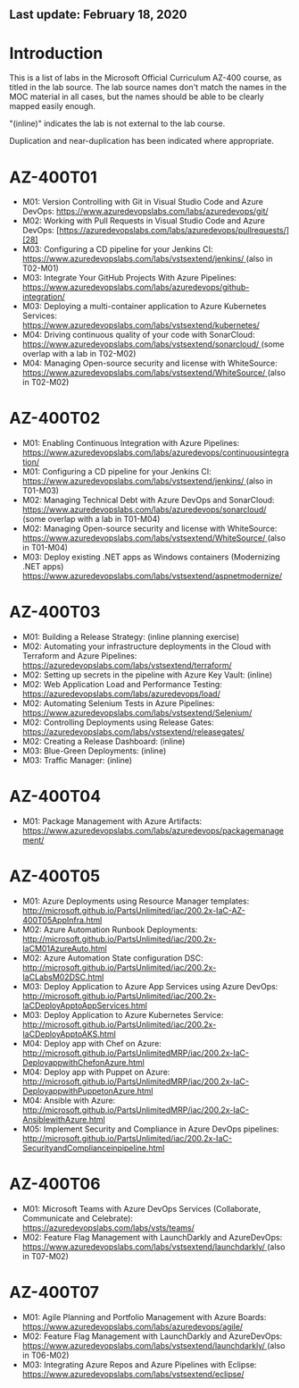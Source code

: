 ## Last update: February 18, 2020

# Introduction

This is a list of labs in the Microsoft Official Curriculum AZ-400 course, as titled in the lab source.  The lab source names don't match the names in the MOC material in all cases, but the names should be able to be clearly mapped easily enough.

"(inline)" indicates the lab is not external to the lab course.

Duplication and near-duplication has been indicated where appropriate.

# AZ-400T01  
 
* M01: Version Controlling with Git in Visual Studio Code and Azure DevOps: [https://www.azuredevopslabs.com/labs/azuredevops/git/ ][1] 
* M02: Working with Pull Requests in Visual Studio Code and Azure DevOps: [https://azuredevopslabs.com/labs/azuredevops/pullrequests/][28] 
* M03: Configuring a CD pipeline for your Jenkins CI: [https://www.azuredevopslabs.com/labs/vstsextend/jenkins/ ][2] (also in T02-M01)
* M03: Integrate Your GitHub Projects With Azure Pipelines: [https://www.azuredevopslabs.com/labs/azuredevops/github-integration/ ][3] 
* M03: Deploying a multi-container application to Azure Kubernetes Services: [https://www.azuredevopslabs.com/labs/vstsextend/kubernetes/ ][4] 
* M04: Driving continuous quality of your code with SonarCloud: [https://www.azuredevopslabs.com/labs/vstsextend/sonarcloud/ ][5] (some overlap with a lab in T02-M02)
* M04: Managing Open-source security and license with WhiteSource: [https://www.azuredevopslabs.com/labs/vstsextend/WhiteSource/ ][6] (also in T02-M02)
    
# AZ-400T02
 
* M01: Enabling Continuous Integration with Azure Pipelines: [https://www.azuredevopslabs.com/labs/azuredevops/continuousintegration/ ][7] 
* M01: Configuring a CD pipeline for your Jenkins CI: [https://www.azuredevopslabs.com/labs/vstsextend/jenkins/ ][2] (also in T01-M03)
* M02: Managing Technical Debt with Azure DevOps and SonarCloud: [https://www.azuredevopslabs.com/labs/azuredevops/sonarcloud/ ][8]  (some overlap with a lab in T01-M04)
* M02: Managing Open-source security and license with WhiteSource: [https://www.azuredevopslabs.com/labs/vstsextend/WhiteSource/ ][6] (also in T01-M04)
* M03: Deploy existing .NET apps as Windows containers (Modernizing .NET apps) [https://www.azuredevopslabs.com/labs/vstsextend/aspnetmodernize/ ][9]   

# AZ-400T03  
 
* M01: Building a Release Strategy: (inline planning exercise)  
* M02: Automating your infrastructure deployments in the Cloud with Terraform and Azure Pipelines: [https://azuredevopslabs.com/labs/vstsextend/terraform/ ][10] 
* M02: Setting up secrets in the pipeline with Azure Key Vault: (inline)  
* M02: Web Application Load and Performance Testing: [https://azuredevopslabs.com/labs/azuredevops/load/ ][11] 
* M02: Automating Selenium Tests in Azure Pipelines: [https://www.azuredevopslabs.com/labs/vstsextend/Selenium/ ][12] 
* M02: Controlling Deployments using Release Gates: [https://azuredevopslabs.com/labs/vstsextend/releasegates/ ][13] 
* M02: Creating a Release Dashboard: (inline)  
* M03: Blue-Green Deployments: (inline)  
* M03: Traffic Manager: (inline)    

# AZ-400T04
 
* M01: Package Management with Azure Artifacts: [https://www.azuredevopslabs.com/labs/azuredevops/packagemanagement/ ][14]   

# AZ-400T05  
 
* M01: Azure Deployments using Resource Manager templates: [http://microsoft.github.io/PartsUnlimited/iac/200.2x-IaC-AZ-400T05AppInfra.html ][15] 
* M02: Azure Automation Runbook Deployments: [http://microsoft.github.io/PartsUnlimited/iac/200.2x-IaCM01AzureAuto.html ][16] 
* M02: Azure Automation State configuration DSC: [http://microsoft.github.io/PartsUnlimited/iac/200.2x-IaCLabsM02DSC.html ][17] 
* M03: Deploy Application to Azure App Services using Azure DevOps: [http://microsoft.github.io/PartsUnlimited/iac/200.2x-IaCDeployApptoAppServices.html ][18] 
* M03: Deploy Application to Azure Kubernetes Service: [http://microsoft.github.io/PartsUnlimited/iac/200.2x-IaCDeployApptoAKS.html ][19] 
* M04: Deploy app with Chef on Azure: [http://microsoft.github.io/PartsUnlimitedMRP/iac/200.2x-IaC-DeployappwithChefonAzure.html ][20] 
* M04: Deploy app with Puppet on Azure: [http://microsoft.github.io/PartsUnlimitedMRP/iac/200.2x-IaC-DeployappwithPuppetonAzure.html ][21] 
* M04: Ansible with Azure: [http://microsoft.github.io/PartsUnlimitedMRP/iac/200.2x-IaC-AnsiblewithAzure.html ][22] 
* M05: Implement Security and Compliance in Azure DevOps pipelines: [http://microsoft.github.io/PartsUnlimited/iac/200.2x-IaC-SecurityandComplianceinpipeline.html ][23]   

# AZ-400T06
 
* M01: Microsoft Teams with Azure DevOps Services (Collaborate, Communicate and Celebrate): [https://azuredevopslabs.com/labs/vsts/teams/ ][24] 
* M02: Feature Flag Management with LaunchDarkly and AzureDevOps: [https://www.azuredevopslabs.com/labs/vstsextend/launchdarkly/ ][25]    (also in T07-M02)

# AZ-400T07
 
* M01: Agile Planning and Portfolio Management with Azure Boards: [https://www.azuredevopslabs.com/labs/azuredevops/agile/ ][26] 
* M02: Feature Flag Management with LaunchDarkly and AzureDevOps: [https://www.azuredevopslabs.com/labs/vstsextend/launchdarkly/ ][25] (also in T06-M02)
* M03: Integrating Azure Repos and Azure Pipelines with Eclipse: [https://www.azuredevopslabs.com/labs/vstsextend/eclipse/ ][27]   
  
[1]: https://www.azuredevopslabs.com/labs/azuredevops/git/
[28]: https://azuredevopslabs.com/labs/azuredevops/pullrequests/
[2]: https://www.azuredevopslabs.com/labs/vstsextend/jenkins/
[3]: https://www.azuredevopslabs.com/labs/azuredevops/github-integration/
[4]: https://www.azuredevopslabs.com/labs/vstsextend/kubernetes/
[5]: https://www.azuredevopslabs.com/labs/vstsextend/sonarcloud/
[6]: https://www.azuredevopslabs.com/labs/vstsextend/WhiteSource/
[7]: https://www.azuredevopslabs.com/labs/azuredevops/continuousintegration/
[8]: https://www.azuredevopslabs.com/labs/azuredevops/sonarcloud/
[9]: https://www.azuredevopslabs.com/labs/vstsextend/aspnetmodernize/
[10]: https://azuredevopslabs.com/labs/vstsextend/terraform/
[11]: https://azuredevopslabs.com/labs/azuredevops/load/
[12]: https://www.azuredevopslabs.com/labs/vstsextend/Selenium/
[13]: https://azuredevopslabs.com/labs/vstsextend/releasegates/
[14]: https://www.azuredevopslabs.com/labs/azuredevops/packagemanagement/
[15]: http://microsoft.github.io/PartsUnlimited/iac/200.2x-IaC-AZ-400T05AppInfra.html
[16]: http://microsoft.github.io/PartsUnlimited/iac/200.2x-IaCM01AzureAuto.html
[17]: http://microsoft.github.io/PartsUnlimited/iac/200.2x-IaCLabsM02DSC.html
[18]: http://microsoft.github.io/PartsUnlimited/iac/200.2x-IaCDeployApptoAppServices.html
[19]: http://microsoft.github.io/PartsUnlimited/iac/200.2x-IaCDeployApptoAKS.html
[20]: http://microsoft.github.io/PartsUnlimitedMRP/iac/200.2x-IaC-DeployappwithChefonAzure.html
[21]: http://microsoft.github.io/PartsUnlimitedMRP/iac/200.2x-IaC-DeployappwithPuppetonAzure.html
[22]: http://microsoft.github.io/PartsUnlimitedMRP/iac/200.2x-IaC-AnsiblewithAzure.html
[23]: http://microsoft.github.io/PartsUnlimited/iac/200.2x-IaC-SecurityandComplianceinpipeline.html
[24]: https://azuredevopslabs.com/labs/vsts/teams/
[25]: https://www.azuredevopslabs.com/labs/vstsextend/launchdarkly/
[26]: https://www.azuredevopslabs.com/labs/azuredevops/agile/
[27]: https://www.azuredevopslabs.com/labs/vstsextend/eclipse/
